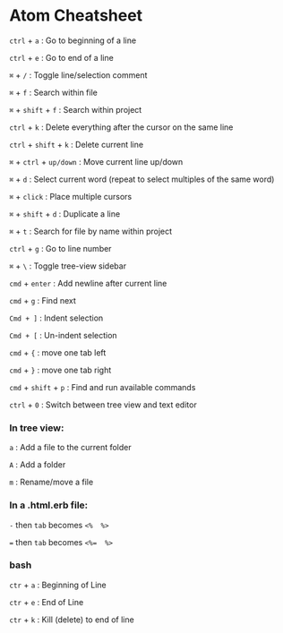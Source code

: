 # Atom Cheatsheet

`ctrl` + `a` : Go to beginning of a line

`ctrl` + `e` : Go to end of a line

`⌘` + `/` : Toggle line/selection comment

`⌘` + `f` : Search within file

`⌘` + `shift` + `f` : Search within project

`ctrl` + `k` : Delete everything after the cursor on the same line

`ctrl` + `shift` + `k` : Delete current line

`⌘` + `ctrl` + `up/down` : Move current line up/down

`⌘` + `d` : Select current word (repeat to select multiples of the same word)

`⌘` + `click` : Place multiple cursors

`⌘` + `shift` + `d` : Duplicate a line

`⌘` + `t` : Search for file by name within project

`ctrl` + `g` : Go to line number

`⌘` + `\` : Toggle tree-view sidebar

`cmd` + `enter` : Add newline after current line

`cmd` + `g` : Find next

`Cmd + ]` : Indent selection

`Cmd + [` : Un-indent selection

`cmd` + `{` : move one tab left

`cmd` + `}` : move one tab right

`cmd` + `shift` + `p` : Find and run available commands

`ctrl` + `0` : Switch between tree view and text editor

### In tree view:

  `a` : Add a file to the current folder

  `A` : Add a folder

  `m` : Rename/move a file

### In a .html.erb file:

  `-` then `tab` becomes `<%  %>`

  `=` then `tab` becomes `<%=  %>`

### bash

  `ctr` + `a` : Beginning of Line

  `ctr` + `e` : End of Line

  `ctr` + `k` : Kill (delete) to end of line
